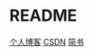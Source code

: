 # README

[个人博客](https://www.wangdanpeng.com)
[CSDN](https://blog.csdn.net/u012355401)
[简书](https://www.jianshu.com/u/f64ee47b1f34)

